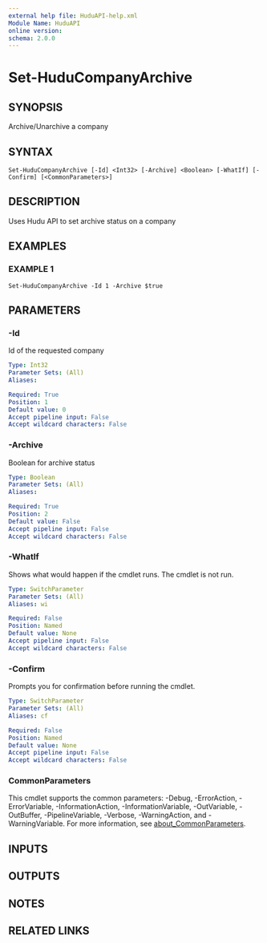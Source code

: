 ```yaml
---
external help file: HuduAPI-help.xml
Module Name: HuduAPI
online version:
schema: 2.0.0
---
```


# Set-HuduCompanyArchive

## SYNOPSIS
Archive/Unarchive a company

## SYNTAX

```
Set-HuduCompanyArchive [-Id] <Int32> [-Archive] <Boolean> [-WhatIf] [-Confirm] [<CommonParameters>]
```

## DESCRIPTION
Uses Hudu API to set archive status on a company

## EXAMPLES

### EXAMPLE 1
```
Set-HuduCompanyArchive -Id 1 -Archive $true
```

## PARAMETERS

### -Id
Id of the requested company

```yaml
Type: Int32
Parameter Sets: (All)
Aliases:

Required: True
Position: 1
Default value: 0
Accept pipeline input: False
Accept wildcard characters: False
```

### -Archive
Boolean for archive status

```yaml
Type: Boolean
Parameter Sets: (All)
Aliases:

Required: True
Position: 2
Default value: False
Accept pipeline input: False
Accept wildcard characters: False
```

### -WhatIf
Shows what would happen if the cmdlet runs.
The cmdlet is not run.

```yaml
Type: SwitchParameter
Parameter Sets: (All)
Aliases: wi

Required: False
Position: Named
Default value: None
Accept pipeline input: False
Accept wildcard characters: False
```

### -Confirm
Prompts you for confirmation before running the cmdlet.

```yaml
Type: SwitchParameter
Parameter Sets: (All)
Aliases: cf

Required: False
Position: Named
Default value: None
Accept pipeline input: False
Accept wildcard characters: False
```

### CommonParameters
This cmdlet supports the common parameters: -Debug, -ErrorAction, -ErrorVariable, -InformationAction, -InformationVariable, -OutVariable, -OutBuffer, -PipelineVariable, -Verbose, -WarningAction, and -WarningVariable. For more information, see [about_CommonParameters](http://go.microsoft.com/fwlink/?LinkID=113216).

## INPUTS

## OUTPUTS

## NOTES

## RELATED LINKS
